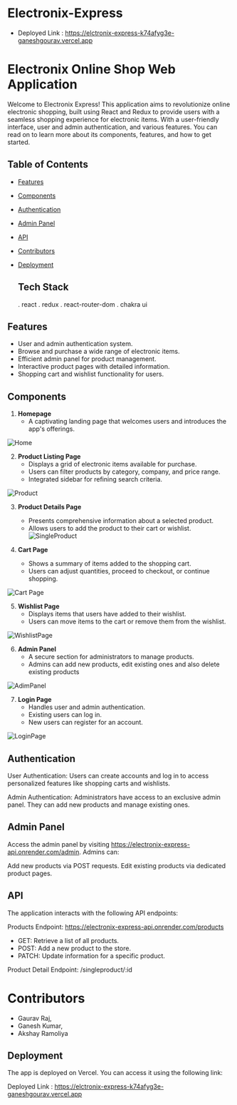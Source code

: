 # Electronix-Express
- Deployed Link : https://elctronix-express-k74afyg3e-ganeshgourav.vercel.app
# Electronix Online Shop Web Application

Welcome to Electronix Express! This application aims to revolutionize online electronic shopping, built using React and Redux to provide users with a seamless shopping experience for electronic items. With a user-friendly interface, user and admin authentication, and various features. You can read on to learn more about its components, features, and how to get started.

## Table of Contents

- [Features](#features)
- [Components](#components)
- [Authentication](#authentication)
- [Admin Panel](#admin-panel)
- [API](#api)
- [Contributors](#contributors)
- [Deployment](#deployment)

  ## Tech Stack
  . react
  . redux
  . react-router-dom
  . chakra ui

## Features

- User and admin authentication system.
- Browse and purchase a wide range of electronic items.
- Efficient admin panel for product management.
- Interactive product pages with detailed information.
- Shopping cart and wishlist functionality for users.

## Components

1. **Homepage**
   - A captivating landing page that welcomes users and introduces the app's offerings.

![Home](https://github.com/gauravraj2601/gusty-adjustment-6018/assets/123883332/20f6e2dc-d103-464b-9bac-74e4f25d38ff)

2. **Product Listing Page**
   - Displays a grid of electronic items available for purchase.
   - Users can filter products by category, company, and price range.
   - Integrated sidebar for refining search criteria.

  ![Product](https://github.com/gauravraj2601/gusty-adjustment-6018/assets/123883332/ab083523-e92f-4fed-bec8-ec264dd9534f)



3. **Product Details Page**
   - Presents comprehensive information about a selected product.
   - Allows users to add the product to their cart or wishlist.
![SingleProduct](https://github.com/gauravraj2601/gusty-adjustment-6018/assets/123883332/56ad5fef-be3e-4f55-99cd-07ba7b58df0b)

4. **Cart Page**
   - Shows a summary of items added to the shopping cart.
   - Users can adjust quantities, proceed to checkout, or continue shopping.



![Cart Page](https://github.com/gauravraj2601/gusty-adjustment-6018/assets/119414173/f1bdc16d-eb3a-4d54-9cae-63291d54c814)





5. **Wishlist Page**
   - Displays items that users have added to their wishlist.
   - Users can move items to the cart or remove them from the wishlist.

     

![WishlistPage](https://github.com/gauravraj2601/gusty-adjustment-6018/assets/119353884/97927a12-1d3b-43ab-b7c3-128dfea0dd7d)



6. **Admin Panel**
   - A secure section for administrators to manage products.
   - Admins can add new products, edit existing ones and also delete existing products

![AdimPanel](https://github.com/gauravraj2601/gusty-adjustment-6018/assets/119353884/3e193462-0786-49af-9651-c315128e6487)
  




7. **Login Page**
   - Handles user and admin authentication.
   - Existing users can log in.
   - New users can register for an account.

    


![LoginPage](https://github.com/gauravraj2601/gusty-adjustment-6018/assets/119353884/85c812a2-acc9-498a-9c66-b918f11bad21)


## Authentication
User Authentication: Users can create accounts and log in to access personalized features like shopping carts and wishlists.

Admin Authentication: Administrators have access to an exclusive admin panel. They can add new products and manage existing ones.

## Admin Panel
Access the admin panel by visiting https://electronix-express-api.onrender.com/admin. Admins can:

Add new products via POST requests.
Edit existing products via dedicated product pages.

## API
The application interacts with the following API endpoints:

Products Endpoint: https://electronix-express-api.onrender.com/products

- GET: Retrieve a list of all products.
- POST: Add a new product to the store.
- PATCH: Update information for a specific product.

Product Detail Endpoint: /singleproduct/:id


# Contributors
- Gaurav Raj,
- Ganesh Kumar,
- Akshay Ramoliya

## Deployment
The app is deployed on Vercel. You can access it using the following link:

Deployed Link : https://elctronix-express-k74afyg3e-ganeshgourav.vercel.app
